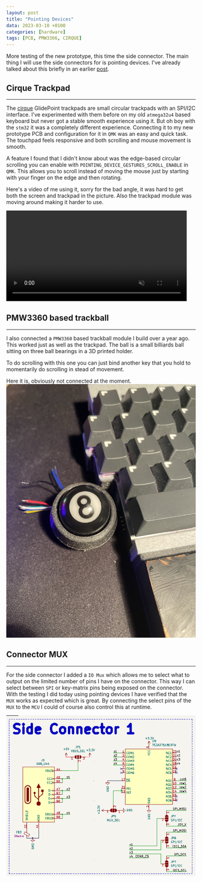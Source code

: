 ```yaml
---
layout: post
title: "Pointing Devices"
data: 2023-03-10 +0100
categories: [hardware]
tags: [PCB, PMW3366, CIRQUE]
---
```


More testing of the new prototype, this time the side connector. The main thing
I will use the side connectors for is pointing devices. I've already talked
about this briefly in an earlier [post](../trackball-addons).

## Cirque Trackpad
---

The [cirque](https://www.cirque.com/glidepoint-circle-trackpads) GlidePoint
trackpads are small circular trackpads with an SPI/I2C interface. I've
experimented with them before on my old `atmega32u4` based keyboard but never
got a stable smooth experience using it. But oh boy with the `stm32` it was a
completely different experience. Connecting it to my new prototype PCB and
configuration for it in `QMK` was an easy and quick task. The touchpad feels
responsive and both scrolling and mouse movement is smooth. 

A feature I found that I didn't know about was the edge-based circular scrolling
you can enable with `POINTING_DEVICE_GESTURES_SCROLL_ENABLE` in `QMK`. This
allows you to scroll instead of moving the mouse just by starting with your
finger on the edge and then rotating.

Here's a video of me using it, sorry for the bad angle, it was hard to get both
the screen and trackpad in the picture. Also the trackpad module was moving
around making it harder to use.

<video muted controls loop autoplay width="480">
    <source src="../../assets/img/230311/IMG_1784.MP4" type="video/mp4">
</video>

## PMW3360 based trackball
---
I also connected a `PMW3360` based trackball module I build over a year ago.
This worked just as well as the trackpad. The ball is a small billiards ball
sitting on three ball bearings in a 3D printed holder.

To do scrolling with this one you can just bind another key that you hold to
momentarily do scrolling in stead of movement. 

Here it is, obviously not connected at the moment.
![pmw3360](/assets/img/230311/IMG_1786.JPEG)

## Connector MUX
---
For the side connector I added a `IO Mux` which allows me to select what to output
on the limited number of pins I have on the connector. This way I can select
between `SPI` or key-matrix pins being exposed on the connector. With the testing
I did today using pointing devices I have verified that the `MUX` works as
expected which is great. By connecting the select pins of the `MUX` to the `MCU` I
could of course also control this at runtime.

![](/assets/img/230311/20230311184825.png)
